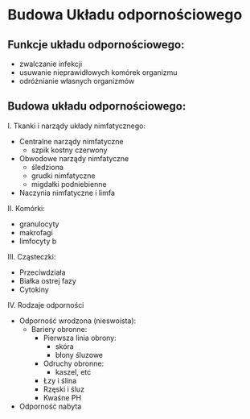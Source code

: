 # Budowa Układu odpornościowego

## Funkcje układu odpornościowego:

- zwalczanie infekcji
- usuwanie nieprawidłowych komórek organizmu
- odróżnianie własnych organizmów

## Budowa układu odpornościowego:

I. Tkanki i narządy układy nimfatycznego:

- Centralne narządy nimfatyczne
    - szpik kostny czerwony
- Obwodowe narządy nimfatyczne
    - śledziona
    - grudki nimfatyczne
    - migdałki podniebienne
- Naczynia nimfatyczne i limfa

II. Komórki:

- granulocyty
- makrofagi
- limfocyty b

III. Cząsteczki:

- Przeciwdziała
- Białka ostrej fazy
- Cytokiny

IV. Rodzaje odporności
- Odporność wrodzona (nieswoista):
    - Bariery obronne:
        - Pierwsza linia obrony:
            - skóra
            - błony śluzowe
        - Odruchy obronne:
            - kaszel, etc
        - Łzy i ślina
        - Rzęski i śluz
        - Kwaśne PH
- Odporność nabyta

